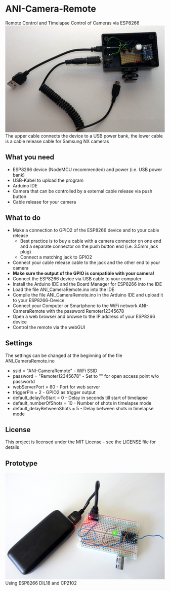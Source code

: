 # ANI-Camera-Remote
Remote Control and Timelapse Control of Cameras via ESP8266
![First Remoter](First_Remoter.jpg)
The upper cable connects the device to a USB power bank, the lower cable is a cable release cable for Samsung NX cameras

What you need
-
* ESP8266 device (NodeMCU recommended) and power (i.e. USB power bank)
* USB-Kabel to upload the program
* Arduino IDE
* Camera that can be controlled by a external cable release via push button
* Cable release for your camera

What to do
-
* Make a connection to GPIO2 of the ESP8266 device and to your cable release 
  * Best practice is to buy a cable with a camera connector on one end and a separate connector on the push button end (i.e. 3.5mm jack plug)
  * Connect a matching jack to GPIO2
* Connect your cable release cable to the jack and the other end to your camera  
* __Make sure the output of the GPIO is compatible with your camera!__
* Connect the ESP8266 device via USB cable to your computer
* Install the Arduino IDE and the Board Manager for ESP8266 into the IDE
* Load the file ANI_CameraRemote.ino into the IDE
* Compile the file ANI_CameraRemote.ino in the Arduino IDE and upload it to your ESP8266-Device
* Connect your Computer or Smartphone to the WiFi network ANI-CameraRemote with the password Remoter12345678
* Open a web browser and browse to the IP address of your ESP8266 device
* Control the remote via the webGUI

Settings
-
The settings can be changed at the beginning of the file ANI_CameraRemote.ino
* ssid = "ANI-CameraRemote" - WiFi SSID
* password = "Remoter12345678" - Set to "" for open access point w/o passwortd
* webServerPort = 80 - Port for web server
* triggerPin = 2 - GPIO2 as trigger output
* default_delayToStart = 0 - Delay in seconds till start of timelapse
* default_numberOfShots = 10 - Number of shots in timelapse mode
* default_delayBetweenShots = 5 - Delay between shots in timelapse mode

License
-
This project is licensed under the MIT License - see the [LICENSE](LICENSE) file for details

Prototype
-
![Prototype](Remoter_Prototype.jpg)
Using ESP8266 DIL18 and CP2102
